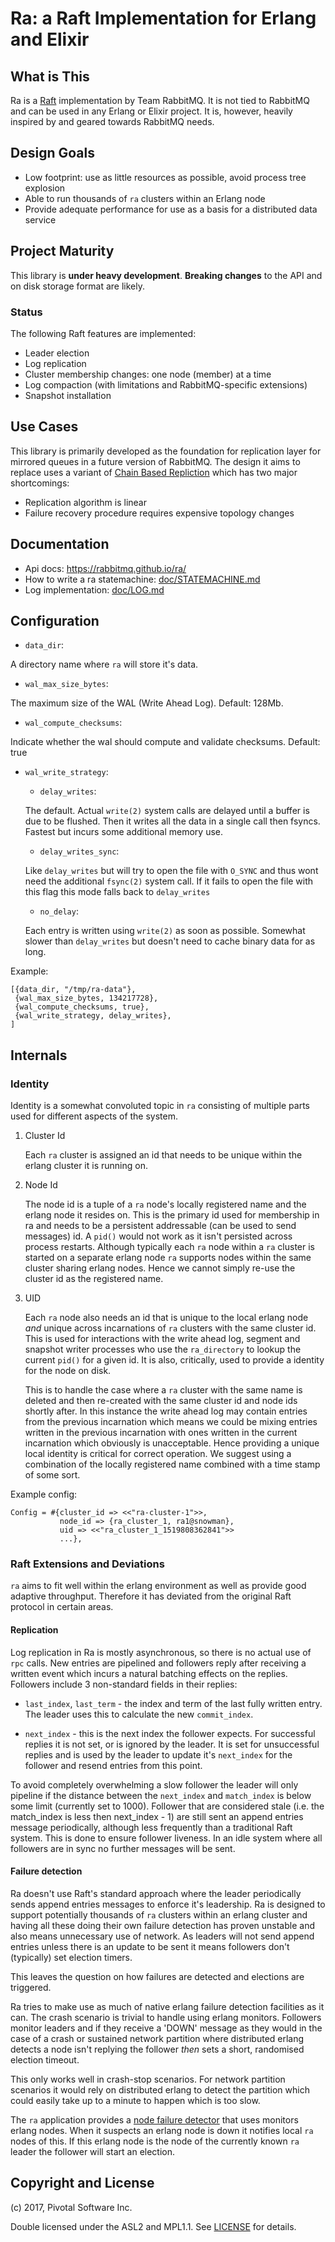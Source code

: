 # Ra: a Raft Implementation for Erlang and Elixir

## What is This

Ra is a [Raft](https://ramcloud.stanford.edu/~ongaro/thesis.pdf) implementation
by Team RabbitMQ. It is not tied to RabbitMQ and can be used in any Erlang or Elixir
project. It is, however, heavily inspired by and geared towards RabbitMQ needs.


## Design Goals

 * Low footprint: use as little resources as possible, avoid process tree explosion
 * Able to run thousands of `ra` clusters within an Erlang node
 * Provide adequate performance for use as a basis for a distributed data service


## Project Maturity

This library is **under heavy development**. **Breaking changes** to the API and on disk storage format
are likely.

### Status

The following Raft features are implemented:

 * Leader election
 * Log replication
 * Cluster membership changes: one node (member) at a time
 * Log compaction (with limitations and RabbitMQ-specific extensions)
 * Snapshot installation


## Use Cases

This library is primarily developed as the foundation for replication layer for
mirrored queues in a future version of RabbitMQ. The design it aims to replace uses
a variant of [Chain Based Repliction](https://www.cs.cornell.edu/home/rvr/papers/OSDI04.pdf)
which has two major shortcomings:

 * Replication algorithm is linear
 * Failure recovery procedure requires expensive topology changes

## Documentation

* Api docs: https://rabbitmq.github.io/ra/
* How to write a ra statemachine: [doc/STATEMACHINE.md](doc/STATEMACHINE.md)
* Log implementation: [doc/LOG.md](doc/LOG.md)

## Configuration

* `data_dir`:

A directory name where `ra` will store it's data.

* `wal_max_size_bytes`:

The maximum size of the WAL (Write Ahead Log). Default: 128Mb.

* `wal_compute_checksums`:

Indicate whether the wal should compute and validate checksums. Default: true

* `wal_write_strategy`:
    - `delay_writes`:

    The default. Actual `write(2)` system calls are delayed until a buffer is
    due to be
    flushed. Then it writes all the data in a single call then fsyncs. Fastest but
    incurs some additional memory use.

    - `delay_writes_sync`:

    Like `delay_writes` but will try to open the file with `O_SYNC` and thus wont
    need the additional `fsync(2)` system call. If it fails to open the file with this
    flag this mode falls back to `delay_writes`

    - `no_delay`:

    Each entry is written using `write(2)` as soon as possible. Somewhat slower than
    `delay_writes` but doesn't need to cache binary data for as long.



Example:

```
[{data_dir, "/tmp/ra-data"},
 {wal_max_size_bytes, 134217728},
 {wal_compute_checksums, true},
 {wal_write_strategy, delay_writes},
]
```

## Internals

### Identity

Identity is a somewhat convoluted topic in `ra` consisting of multiple parts used for different aspects of the system.

1. Cluster Id

    Each `ra` cluster is assigned an id that needs to be unique within the erlang cluster it is running on.

2. Node Id

    The node id is a tuple of a `ra` node's locally registered name and the erlang node it resides on. This is the primary id used for membership in ra and needs to be a persistent addressable (can be used to send messages) id. A `pid()` would not work as it isn't persisted across process restarts. Although typically each `ra` node within a `ra` cluster is started on a separate erlang node `ra` supports nodes within the same cluster sharing erlang nodes. Hence we cannot simply re-use the cluster id as the registered name.

3. UID

    Each `ra` node also needs an id that is unique to the local erlang node _and_ unique across incarnations of `ra` clusters with the same cluster id. This is used for interactions with the write ahead log, segment and snapshot writer processes who use the `ra_directory` to lookup the current `pid()` for a given id. It is also, critically, used to provide a identity for the node on disk.

    This is to handle the case where a `ra` cluster with the same name is deleted and then re-created with the same cluster id and node ids shortly after. In this instance the write ahead log may contain entries from the previous incarnation which means we could be mixing entries written in the previous incarnation with ones written in the current incarnation which obviously is unacceptable. Hence providing a unique local identity is critical for correct operation. We suggest using a combination of the locally registered name combined with a time stamp of some sort.


Example config:


```
Config = #{cluster_id => <<"ra-cluster-1">>,
           node_id => {ra_cluster_1, ra1@snowman},
           uid => <<"ra_cluster_1_1519808362841">>
           ...},

```

### Raft Extensions and Deviations

`ra` aims to fit well within the erlang environment as well as provide good adaptive throughput. Therefore it has deviated from the original Raft protocol in certain areas.

#### Replication

Log replication in Ra is mostly asynchronous, so there is no actual use of `rpc` calls.
New entries are pipelined and followers reply after receiving a written event which incurs a natural batching effects on the replies. Followers include 3 non-standard fields in their replies:

* `last_index`, `last_term` - the index and term of the last fully written entry. The leader uses this to calculate the new `commit_index`.

* `next_index` - this is the next index the follower expects. For successful replies it is not set, or is ignored by the leader. It is set for unsuccessful replies and is used by the leader to update it's `next_index` for the follower and resend entries from this point.

To avoid completely overwhelming a slow follower the leader will only pipeline if the distance between the `next_index` and `match_index` is below some limit (currently set to 1000). Follower that are considered stale (i.e. the match_index is less then next_index - 1) are still sent an append entries message periodically, although less frequently than a traditional Raft system. This is done to ensure follower liveness. In an idle system where all followers are in sync no further messages will be sent.


#### Failure detection

Ra doesn't use Raft's standard approach where the leader periodically sends append entries messages to enforce it's leadership. Ra is designed to support potentially thousands of `ra` clusters within an erlang cluster and having all these doing their own failure detection has proven unstable and also means unnecessary use of network. As leaders will not send append entries unless there is an update to be sent it means followers don't (typically) set election timers.

This leaves the question on how failures are detected and elections are triggered.

Ra tries to make use as much of native erlang failure detection facilities as it can. The crash scenario is trivial to handle using erlang monitors. Followers monitor leaders and if they receive a 'DOWN' message as they would in the case of a crash or sustained network partition where distributed erlang detects a node isn't replying the follower _then_ sets a short, randomised election timeout.

This only works well in crash-stop scenarios. For network partition scenarios it would rely on distributed erlang to detect the partition which could easily take up to a minute to happen which is too slow.

The `ra` application provides a [node failure detector](https://github.com/rabbitmq/aten) that uses monitors erlang nodes. When it suspects an erlang node is down it notifies local `ra` nodes of this. If this erlang node is the node of the currently known `ra` leader the follower will start an election.


## Copyright and License

(c) 2017, Pivotal Software Inc.

Double licensed under the ASL2 and MPL1.1.
See [LICENSE](./LICENSE) for details.
